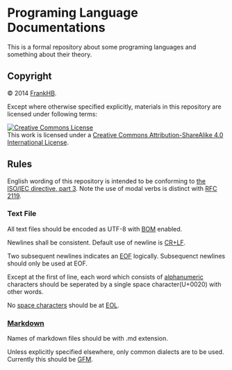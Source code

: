 # Programing Language Documentations

This is a formal repository about some programing languages and something about their theory.

## Copyright

© 2014 [FrankHB](mailto:frankhb1989@gmail.com).

Except where otherwise specified explicitly, materials in this repository are licensed under following terms:

<a rel="license" href="http://creativecommons.org/licenses/by-sa/4.0/"><img alt="Creative Commons License" style="border-width:0" src="http://i.creativecommons.org/l/by-sa/4.0/88x31.png" /></a><br />This work is licensed under a <a rel="license" href="http://creativecommons.org/licenses/by-sa/4.0/">Creative Commons Attribution-ShareAlike 4.0 International License</a>.

## Rules

English wording of this repository is intended to be conforming to [the ISO/IEC directive, part 3](http://std.dkuug.dk/jtc1/sc22/wg9/isodir3.pdf). Note the use of modal verbs is distinct with [RFC 2119](http://www.ietf.org/rfc/rfc2119.txt).

### Text File

All text files should be encoded as UTF-8 with [BOM](http://en.wikipedia.org/wiki/Byte_order_mark) enabled.

Newlines shall be consistent. Default use of newline is [CR+LF](http://en.wikipedia.org/wiki/CRLF).

Two subsequent newlines indicates an [EOF](http://en.wikipedia.org/wiki/End-of-file) logically. Subsequenct newlines should only be used at EOF.

Except at the first of line, each word which consists of [alphanumeric](http://en.wikipedia.org/wiki/Alphanumeric) characters should be seperated by a single space character(U+0020) with other words.

No [space characters](http://en.wikipedia.org/wiki/Space_characters#Spaces_in_Unicode) should be at [EOL](http://en.wikipedia.org/wiki/End-of-line).

### [Markdown](http://en.wikipedia.org/wiki/Markdown)

Names of markdown files should be with .md extension.

Unless explicitly specified elsewhere, only common dialects are to be used. Currently this should be [GFM](https://help.github.com/articles/github-flavored-markdown).

